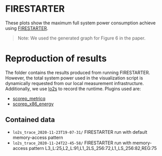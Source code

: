 FIRESTARTER
===========

These plots show the maximum full system power consumption achieve using [FIRESTARTER](https://github.com/tud-zih-energy/FIRESTARTER).

> Note: We used the generated graph for Figure 6 in the paper.

Reproduction of results
=======================

The folder contains the results produced from running FIRESTARTER. However, the total system power used in the visualization script is dynamically requested from our local measurement infrastructure. Additionally, we use [lo2s](https://github.com/tud-zih-energy/lo2s) to record the runtime. Plugins used are:
- [scorep_metricq](https://github.com/score-p/scorep_plugin_metricq)
- [scorep_x86_energy](https://github.com/score-p/scorep_plugin_x86_energy)


## Contained data

 * `lo2s_trace_2020-11-23T19-07-31/` FIRESTARTER run with default memory-access pattern
 * `lo2s_trace_2020-11-24T22-45-58/` FIRESTARTER run with memory-access pattern L3_L:25,L2_L:91,L1_2LS_256:72,L1_LS_256:82,REG:75
